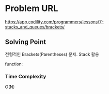 # Problem URL
https://app.codility.com/programmers/lessons/7-stacks_and_queues/brackets/

## Solving Point 

전형적인 Brackets(Parentheses) 문제.
Stack 활용

function:
    

### Time Complexity
O(N)